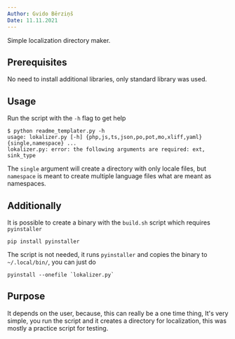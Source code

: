 ```yaml
---
Author: Gvido Bērziņš
Date: 11.11.2021
---
```


Simple localization directory maker.

## Prerequisites

No need to install additional libraries, only standard library was used.

## Usage

Run the script with the `-h` flag to get help

```
$ python readme_templater.py -h
usage: lokalizer.py [-h] {php,js,ts,json,po,pot,mo,xliff,yaml} {single,namespace} ...
lokalizer.py: error: the following arguments are required: ext, sink_type
```

The `single` argument will create a directory with only locale files, but
`namespace` is meant to create multiple language files what are meant
as namespaces.

## Additionally

It is possible to create a binary with the `build.sh` script which requires
`pyinstaller`

```
pip install pyinstaller
```

The script is not needed, it runs `pyinstaller` and copies the binary to `~/.local/bin/`,
you can just do

```
pyinstall --onefile `lokalizer.py`
```

## Purpose

It depends on the user, because, this can really be a one time thing, It's
very simple, you run the script and it creates a directory for localization,
this was mostly a practice script for testing.

